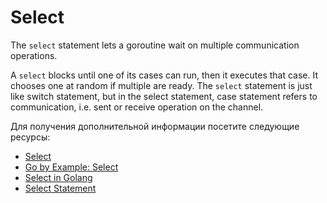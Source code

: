 # Select

The `select` statement lets a goroutine wait on multiple communication operations.

A `select` blocks until one of its cases can run, then it executes that case. It chooses one at random if multiple are ready. The `select` statement is just like switch statement, but in the select statement, case statement refers to communication, i.e. sent or receive operation on the channel.

Для получения дополнительной информации посетите следующие ресурсы:

- [Select](https://go.dev/tour/concurrency/5)
- [Go by Example: Select](https://gobyexample.com/select)
- [Select in Golang](https://www.geeksforgeeks.org/select-statement-in-go-language/)
- [Select Statement](https://www.youtube.com/watch?v=1c7ttSJDMAI)
